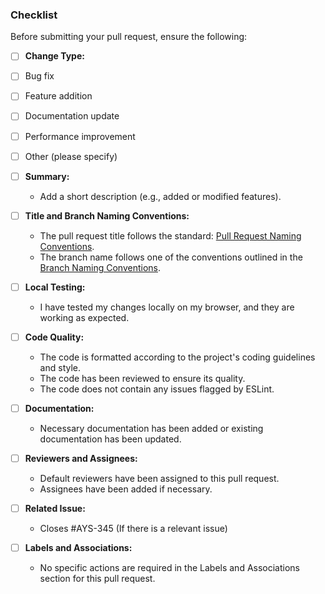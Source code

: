 ### Checklist

Before submitting your pull request, ensure the following:

- [ ] **Change Type:**
- [ ] Bug fix
- [ ] Feature addition
- [ ] Documentation update
- [ ] Performance improvement
- [ ] Other (please specify)

- [ ] **Summary:**
    - Add a short description (e.g., added or modified features).

- [ ] **Title and Branch Naming Conventions:**
    - The pull request title follows the
      standard: [Pull Request Naming Conventions](CONTRIBUTING.md#pull-request-naming-conventions).
    - The branch name follows one of the conventions outlined in
      the [Branch Naming Conventions](CONTRIBUTING.md#branch-naming-conventions).

- [ ] **Local Testing:**
    - I have tested my changes locally on my browser, and they are working as expected.

- [ ] **Code Quality:**
    - The code is formatted according to the project's coding guidelines and style.
    - The code has been reviewed to ensure its quality.
    - The code does not contain any issues flagged by ESLint.

- [ ] **Documentation:**
    - Necessary documentation has been added or existing documentation has been updated.

- [ ] **Reviewers and Assignees:**
    - Default reviewers have been assigned to this pull request.
    - Assignees have been added if necessary.

- [ ] **Related Issue:**
    - Closes #AYS-345 (If there is a relevant issue)

- [ ] **Labels and Associations:**
    - No specific actions are required in the Labels and Associations section for this pull request.
